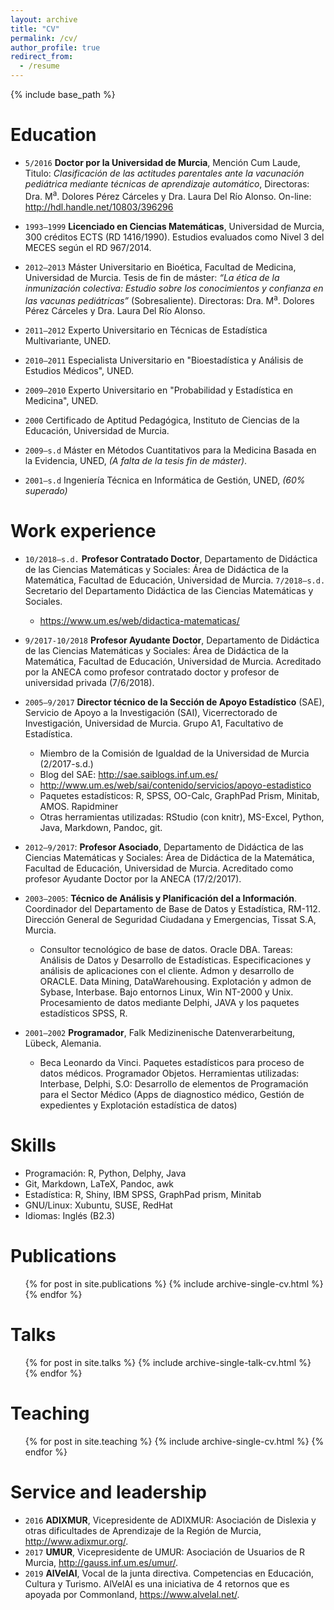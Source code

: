```yaml
---
layout: archive
title: "CV"
permalink: /cv/
author_profile: true
redirect_from:
  - /resume
---
```


{% include base_path %}

Education
======
* `5/2016` **Doctor por la Universidad de Murcia**, Mención Cum Laude, Titulo: _Clasificación de las actitudes parentales ante la vacunación pediátrica mediante técnicas de aprendizaje automático_, Directoras: Dra. M<sup>a</sup>. Dolores Pérez Cárceles y Dra. Laura Del Río Alonso. On-line: <http://hdl.handle.net/10803/396296>
* `1993–1999` **Licenciado en Ciencias Matemáticas**, Universidad de Murcia, 300 créditos ECTS (RD 1416/1990). Estudios evaluados como Nivel 3 del MECES según el RD 967/2014.
* `2012–2013` Máster Universitario en Bioética, Facultad de Medicina, Universidad de Murcia. Tesis de fin de máster: _“La ética de la inmunización colectiva: Estudio sobre los conocimientos y confianza en las vacunas pediátricas”_ (Sobresaliente). Directoras: Dra. M<sup>a</sup>. Dolores Pérez Cárceles y Dra. Laura Del Río Alonso.
* `2011–2012` Experto Universitario en Técnicas de Estadística Multivariante, UNED.
* `2010–2011` Especialista Universitario en "Bioestadística y Análisis de Estudios Médicos", UNED.
* `2009–2010` Experto Universitario en "Probabilidad y Estadística en Medicina", UNED.
* `2000` Certificado de Aptitud Pedagógica, Instituto de Ciencias de la Educación, Universidad de Murcia.

* `2009–s.d` Máster en Métodos Cuantitativos para la Medicina Basada en la Evidencia, UNED, _(A falta de la tesis fin de máster)_.
* `2001–s.d` Ingeniería Técnica en Informática de Gestión, UNED, _(60% superado)_

Work experience
======
* `10/2018–s.d.` **Profesor Contratado Doctor**, Departamento de Didáctica de las Ciencias Matemáticas y Sociales: Área de Didáctica de la Matemática, Facultad de Educación, Universidad de Murcia. `7/2018–s.d.` Secretario del Departamento Didáctica de las Ciencias Matemáticas y Sociales.
  * <https://www.um.es/web/didactica-matematicas/>
* `9/2017-10/2018`  **Profesor Ayudante Doctor**, Departamento de Didáctica de las Ciencias Matemáticas y Sociales: Área de Didáctica de la Matemática, Facultad de Educación, Universidad de Murcia. Acreditado por la ANECA como profesor contratado doctor y profesor de universidad privada (7/6/2018). 
* `2005–9/2017` **Director técnico de la Sección de Apoyo Estadístico** (SAE), Servicio de Apoyo a la Investigación (SAI), Vicerrectorado de Investigación, Universidad de Murcia. Grupo A1, Facultativo de Estadística.
  * Miembro de la Comisión de Igualdad de la Universidad de Murcia (2/2017-s.d.)
  * Blog del SAE: <http://sae.saiblogs.inf.um.es/>
  * <http://www.um.es/web/sai/contenido/servicios/apoyo-estadistico>
  * Paquetes estadísticos: R, SPSS, OO-Calc, GraphPad Prism, Minitab, AMOS. Rapidminer
  * Otras herramientas utilizadas: RStudio (con knitr), MS-Excel, Python, Java, Markdown, Pandoc, git.




* `2012–9/2017`: **Profesor Asociado**, Departamento de Didáctica de las Ciencias Matemáticas y Sociales: Área de Didáctica de la Matemática, Facultad de Educación, Universidad de Murcia. Acreditado como profesor Ayudante Doctor por la ANECA (17/2/2017).
* `2003–2005`: **Técnico de Análisis y Planificación del a Información**. Coordinador del Departamento de Base de Datos y Estadística, RM-112. Dirección General de Seguridad Ciudadana y Emergencias, Tissat S.A, Murcia.
  * Consultor tecnológico de base de datos. Oracle DBA. Tareas: Análisis de Datos y Desarrollo de Estadísticas. Especificaciones y análisis de aplicaciones con el cliente. Admon y desarrollo de ORACLE. Data Mining, DataWarehousing. Explotación y admon de Sybase, Interbase. Bajo entornos Linux, Win NT-2000 y Unix. Procesamiento de datos mediante Delphi, JAVA y los paquetes estadísticos SPSS, R.
* `2001–2002` **Programador**, Falk Medizinenische Datenverarbeitung, Lübeck, Alemania. 
  * Beca Leonardo da Vinci. Paquetes estadísticos para proceso de datos médicos. Programador Objetos. Herramientas utilizadas: Interbase, Delphi, S.O: Desarrollo de elementos de Programación para el Sector Médico (Apps de diagnostico médico, Gestión de expedientes y Explotación estadística de datos)

Skills
======
* Programación: R, Python, Delphy, Java
* Git, Markdown, LaTeX, Pandoc, awk
* Estadística: R, Shiny, IBM SPSS, GraphPad prism, Minitab 
* GNU/Linux: Xubuntu, SUSE, RedHat
* Idiomas: Inglés (B2.3)

Publications
======
  <ul>{% for post in site.publications %}
    {% include archive-single-cv.html %}
  {% endfor %}</ul>
  
Talks
======
  <ul>{% for post in site.talks %}
    {% include archive-single-talk-cv.html %}
  {% endfor %}</ul>
  
Teaching
======
  <ul>{% for post in site.teaching %}
    {% include archive-single-cv.html %}
  {% endfor %}</ul>
  
Service and leadership
======
* `2016` **ADIXMUR**, Vicepresidente de ADIXMUR: Asociación de Dislexia y otras dificultades de Aprendizaje de la Región de Murcia, <http://www.adixmur.org/>.
* `2017` **UMUR**, Vicepresidente de UMUR: Asociación de Usuarios de R Murcia, <http://gauss.inf.um.es/umur/>.
* `2019` **AlVelAl**, Vocal de la junta directiva. Competencias en Educación, Cultura y Turismo. AlVelAl es una iniciativa de 4 retornos que es apoyada por Commonland, <https://www.alvelal.net/>.


